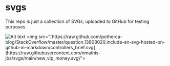 # svgs

This repo is just a collection of SVGs; uploaded to GitHub for testing purposes.

![Alt text]([https://raw.github.com/potherca-blog/StackOverflow/master/question.13808020.include-an-svg-hosted-on-github-in-markdown/controllers_brief.svg](https://raw.githubusercontent.com/nmathis-jbs/svgs/main/new_vip_money.svg))
<img src="[https://raw.github.com/potherca-blog/StackOverflow/master/question.13808020.include-an-svg-hosted-on-github-in-markdown/controllers_brief.svg](https://raw.githubusercontent.com/nmathis-jbs/svgs/main/new_vip_money.svg)">
